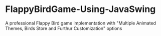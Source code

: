 # FlappyBirdGame-Using-JavaSwing
A professional Flappy Bird game implementation with "Multiple Animated Themes, Birds Store and Furthur Customization" options
